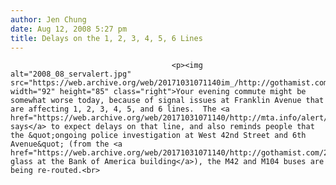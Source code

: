 ```yaml
---
author: Jen Chung
date: Aug 12, 2008 5:27 pm
title: Delays on the 1, 2, 3, 4, 5, 6 Lines
---
```


	
										<p><img alt="2008_08_servalert.jpg" src="https://web.archive.org/web/20171031071140im_/http://gothamist.com/attachments/jen/2008_08_servalert.jpg" width="92" height="85" class="right">Your evening commute might be somewhat worse today, because of signal issues at Franklin Avenue that are affecting 1, 2, 3, 4, 5, and 6 lines.  The <a href="https://web.archive.org/web/20171031071140/http://mta.info/alert/alertnyct.htm">MTA says</a> to expect delays on that line, and also reminds people that the &quot;ongoing police investigation at West 42nd Street and 6th Avenue&quot; (from the <a href="https://web.archive.org/web/20171031071140/http://gothamist.com/2008/08/12/glass_just_does_not_like_staying_on.php">falling glass at the Bank of America building</a>), the M42 and M104 buses are being re-routed.<br>
</p>					
										
									
				